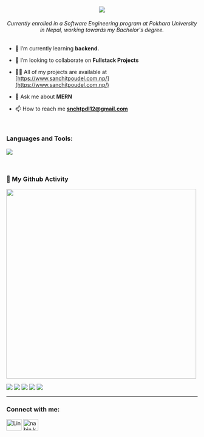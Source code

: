 <h1 align="center">
    <img src="https://readme-typing-svg.herokuapp.com?font=Fira+Code&weight=600&size=30&duration=2000&pause=1000&color=497EF7&background=9366FF00&center=true&vCenter=true&random=false&width=435&lines=Hi+there!%F0%9F%91%8B;I+am+Sanchit+Poudel">
</h1>
<h6 align="center">Currently enrolled in a Software Engineering program at Pokhara University in Nepal, working towards my Bachelor's degree.

</h6>

- 🌱 I’m currently learning **backend.**

- 👯 I’m looking to collaborate on **Fullstack Projects**

- 👨‍💻 All of my projects are available at [https://www.sanchitpoudel.com.np/](https://www.sanchitpoudel.com.np/)

- 💬 Ask me about **MERN**

- 📫 How to reach me **snchtpdl12@gmail.com**
 <p>&nbsp;</p>

<h3 align="left">Languages and Tools:</h3>

![](https://skillicons.dev/icons?i=react,ts,js,tailwind,mongodb,firebase,c,git,js,figma,netlify,vscode,vercel&perline=20)

<br>

### 👨 My Github Activity

<img src="https://github-readme-streak-stats.herokuapp.com?user=poudelsanchit&theme=github-dark-blue&hide_border=true&card_width=1000" width="500"/>

![](http://github-profile-summary-cards.vercel.app/api/cards/profile-details?username=poudelsanchit&theme=github_dark)
![](http://github-profile-summary-cards.vercel.app/api/cards/repos-per-language?username=poudelsanchit&theme=github_dark)
![](http://github-profile-summary-cards.vercel.app/api/cards/most-commit-language?username=poudelsanchit&theme=github_dark)
![](http://github-profile-summary-cards.vercel.app/api/cards/stats?username=poudelsanchit&theme=github_dark)
![](http://github-profile-summary-cards.vercel.app/api/cards/productive-time?username=poudelsanchit&theme=github_dark&utcOffset=8)




<hr>
<h3 align="left">Connect with me:</h3>
<p align="left">

<a href="https://www.linkedin.com/in/poudelsanchit/" target="_blank"><img align="center" src="https://raw.githubusercontent.com/rahuldkjain/github-profile-readme-generator/master/src/images/icons/Social/linked-in-alt.svg" alt="Lin" height="30" width="40" /></a>
<a href="https://instagram.com/poudelsanchit" target="_blank"><img align="center" src="https://raw.githubusercontent.com/rahuldkjain/github-profile-readme-generator/master/src/images/icons/Social/instagram.svg" alt="nabin.kdl" height="30" width="40" /></a><span>

</p>

